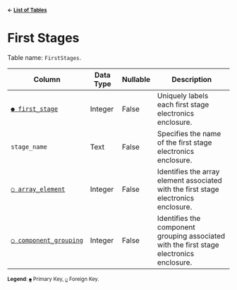 <sup>**← [List of Tables](../../README.md/#Metadatabase-Schema)**</sup>

# First Stages

Table name: `FirstStages`.

| Column                                                   | Data Type | Nullable | Description                                                                              |
| -------------------------------------------------------- | --------- | -------- | ---------------------------------------------------------------------------------------- |
| [`● first_stage`](first_stages.md)                       | Integer   | False    | Uniquely labels each first stage electronics enclosure.                                  |
| `stage_name`                                             | Text      | False    | Specifies the name of the first stage electronics enclosure.                             |
| [`○ array_element`](array_elements.md)                   | Integer   | False    | Identifies the array element associated with the first stage electronics enclosure.      |
| [`○ component_grouping`](component_groupings.md)         | Integer   | False    | Identifies the component grouping associated with the first stage electronics enclosure. |

<sup>**Legend**: [`●`](first_stages.md) Primary Key, [`○`](first_stages.md) Foreign Key.</sup>
